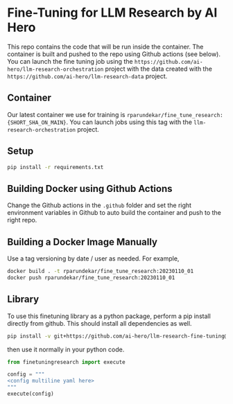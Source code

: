 # Fine-Tuning for LLM Research by AI Hero

This repo contains the code that will be run inside the container. The container is built and pushed to the repo using Github actions (see below). You can launch the fine tuning job using the `https://github.com/ai-hero/llm-research-orchestration` project with the data created with the `https://github.com/ai-hero/llm-research-data` project.

## Container
Our latest container we use for training is `rparundekar/fine_tune_research:{SHORT_SHA_ON_MAIN}`. You can launch jobs using this tag with the `llm-research-orchestration` project.

## Setup
```sh
pip install -r requirements.txt
```

## Building Docker using Github Actions
Change the Github actions in the `.github` folder and set the right environment variables in Github to auto build the container and push to the right repo.

## Building a Docker Image Manually
Use a tag versioning by date / user as needed. For example,
```sh
docker build . -t rparundekar/fine_tune_research:20230110_01
docker push rparundekar/fine_tune_research:20230110_01
```

## Library
To use this finetuning library as a python package, perform a pip install directly from github. This should install all dependencies as well.

```sh
pip install -v git+https://github.com/ai-hero/llm-research-fine-tuning@main
```

then use it normally in your python code.

```python
from finetuningresearch import execute

config = """
<config multiline yaml here>
"""
execute(config)
```
